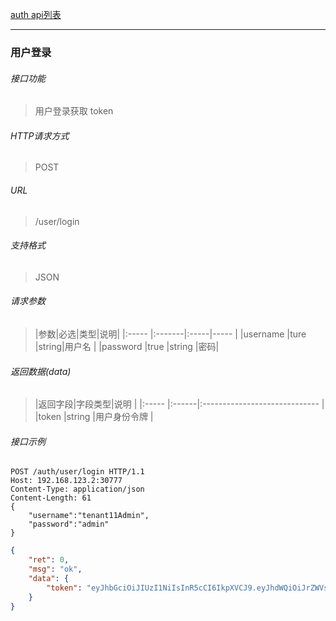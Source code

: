 [auth api列表](./README.md)

---
### 用户登录
###### 接口功能
> 用户登录获取 token

###### HTTP请求方式
> POST
###### URL
>  /user/login
###### 支持格式
> JSON


###### 请求参数
> |参数|必选|类型|说明|
|:-----  |:-------|:-----|-----                               |
|username    |ture    |string|用户名                          |
|password    |true    |string   |密码|

###### 返回数据(data)
> |返回字段|字段类型|说明                              |
|:-----   |:------|:-----------------------------   |
|token   |string    |用户身份令牌   |

###### 接口示例

```
POST /auth/user/login HTTP/1.1
Host: 192.168.123.2:30777
Content-Type: application/json
Content-Length: 61
{
    "username":"tenant11Admin",
    "password":"admin"
}
```

``` json
{
    "ret": 0,
    "msg": "ok",
    "data": {
        "token": "eyJhbGciOiJIUzI1NiIsInR5cCI6IkpXVCJ9.eyJhdWQiOiJrZWVsIiwiZXhwIjoiMjAyMS0xMC0xMlQxNToyMDoxNS44MDg5Mjc4MDdaIiwiaWF0IjoiMjAyMS0xMC0xMlQwMzoyMDoxNS44MDg5Mjc4MDdaIiwiaXNzIjoibWFuYWdlciIsImp0aSI6IjgxM2Y0MTRmLWMyMTUtNDA3Mi04NmY2LTEwNDJkYzgzMjhhMCIsIm5iZiI6IjIwMjEtMTAtMTJUMDM6MjA6MTUuODA4OTI3ODA3WiIsInN1YiI6InVzZXIiLCJ0aWQiOiJlMWNjMmU5OC1jYmFjLTRiOWItOThmYi1kNTVmYzQ0Njg3ZTUiLCJ1aWQiOiIyMDliNDU2Yy0yNTE5LTQ2NTctOTJjYi0zNmI4MmIwMDdkYTQifQ.1_o4PXgp8nGz9UgZ0BsbfBUw-1vsES7_oH012FitHsg"
    }
}
```